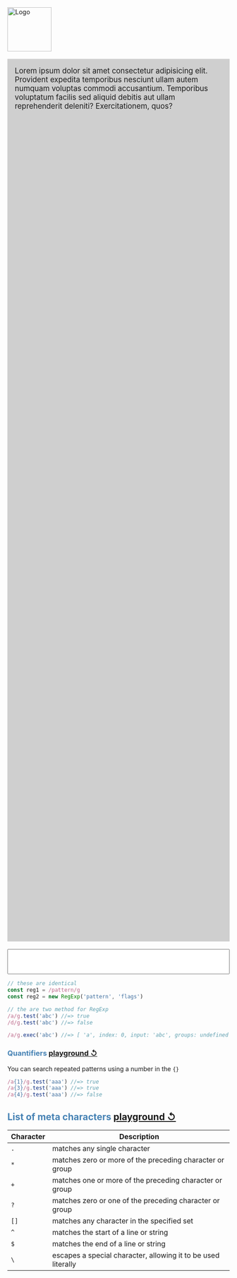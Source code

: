 <head>
 
  <link 
    href="https://fonts.googleapis.com/css?family=Fira+Mono:500&display=swap" 
    rel="stylesheet">
    <script src="https://code.jquery.com/jquery-3.5.1.min.js" integrity="sha256-9/aliU8dGd2tb6OSsuzixeV4y/faTqgFtohetphbbj0=" crossorigin="anonymous"></script>
<style> 
body ::selection {
  /*highlighting*/
  background: transparent;
  text-shadow: 
    1px  0px 1px ,
    0px  1px 1px ,
    -1px  0px 1px ,
    0px -1px 1px ,
    0px  1px black ,
    1px  0px black ,
    -1px  0px black ,
    0px -1px black ;
  text-outline: black;  
}
h1, h2, h3, h4, h5, h6 {
  color:steelblue;
  text-shadow: none;
}

</style>
</head>    
<div id="stack-container">
  <a href="https://developer.mozilla.org/en-US/docs/Web/JavaScript/Guide/Regular_Expressions"><img src="https://upload.wikimedia.org/wikipedia/commons/thumb/6/63/OOjs_UI_icon_regular-expression-progressive.svg/1920px-OOjs_UI_icon_regular-expression-progressive.svg.png" width="100px" alt="Logo"></a>
</div>

<!-- # Regex -->

<style>
  #playground, #regex{
    width: 100%;
    font-size: 1.2em;
    padding: 1em;
    box-sizing: border-box;
  }
  #playground {
    background-color: rgba(100, 100, 100, 0.3);
    height: 50vh;
  }
</style>

<p id="playground" contenteditable="true">Lorem ipsum dolor sit amet consectetur adipisicing elit. Provident expedita temporibus nesciunt ullam autem numquam voluptas commodi accusantium. Temporibus voluptatum facilis sed aliquid debitis aut ullam reprehenderit deleniti? Exercitationem, quos?</p>

<input type="text" name="regex" id="regex" class="font-mono text-blue-400 bg-gray-400 bg-opacity-25">

<script src="regex.js"></script>

```javascript
// these are identical
const reg1 = /pattern/g
const reg2 = new RegExp('pattern', 'flags')

// the are two method for RegExp
/a/g.test('abc') //=> true
/d/g.test('abc') //=> false

/a/g.exec('abc') //=> [ 'a', index: 0, input: 'abc', groups: undefined ]
```

### Quantifiers <a href="#playground" class="text-xs">playground &circlearrowleft;</a>

You can search repeated patterns using a number in the `{}`


```javascript
/a{1}/g.test('aaa') //=> true
/a{3}/g.test('aaa') //=> true
/a{4}/g.test('aaa') //=> false
```

## List of meta characters <a href="#playground" class="text-xs">playground &circlearrowleft;</a>

| Character | Description                                                   |
| --------- | ------------------------------------------------------------- |
| `.`       | matches any single character                                  |
| `*`       | matches zero or more of the preceding character or group      |
| `+`       | matches one or more of the preceding character or group       |
| `?`       | matches zero or one of the preceding character or group       |
| `[]`      | matches any character in the specified set                    |
| `^`       | matches the start of a line or string                         |
| `$`       | matches the end of a line or string                           |
| `\`       | escapes a special character, allowing it to be used literally |